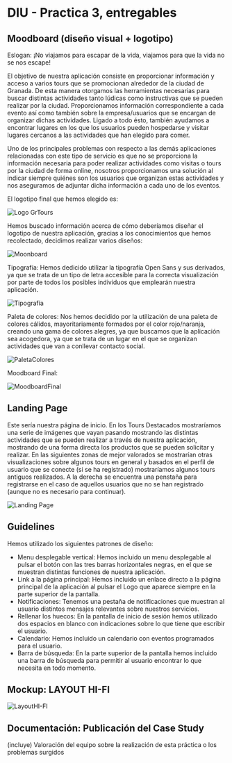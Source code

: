 # DIU - Practica 3, entregables

## Moodboard (diseño visual + logotipo)   

Eslogan: ¡No viajamos para escapar de la vida, viajamos para que la vida no se nos escape!

El objetivo de nuestra aplicación consiste en proporcionar información y acceso a varios tours que se promocionan alrededor de la ciudad de Granada. De esta manera otorgamos las herramientas necesarias para buscar distintas actividades tanto lúdicas como instructivas que se pueden realizar por la ciudad. Proporcionamos información correspondiente a cada evento así como también sobre la empresa/usuarios que se encargan de organizar dichas actividades. Ligado a todo ésto, también ayudamos a encontrar lugares en los que los usuarios pueden hospedarse y visitar lugares cercanos a las actividades que han elegido para comer.

Uno de los principales problemas con respecto a las demás aplicaciones relacionadas con este tipo de servicio es que no se proporciona la información necesaria para poder realizar actividades como visitas o tours por la ciudad de forma online, nosotros proporcionamos una solución al indicar siempre quiénes son los usuarios que organizan estas actividades y nos aseguramos de adjuntar dicha información a cada uno de los eventos.

El logotipo final que hemos elegido es:

![Logo GrTours](https://user-images.githubusercontent.com/40770870/116888453-cbefe580-ac2b-11eb-9f2e-9efa941b6a01.PNG)

Hemos buscado información acerca de cómo deberíamos diseñar el logotipo de nuestra aplicación, gracias a los conocimientos que hemos recolectado, decidimos realizar varios diseños:

![Moonboard](https://user-images.githubusercontent.com/40770870/116888367-ab279000-ac2b-11eb-8c66-8d03022c0d53.PNG)

Tipografía:
Hemos dedicido utilizar la tipografía Open Sans y sus derivados, ya que se trata de un tipo de letra accesible para la correcta visualización por parte de todos los posibles individuos que emplearán nuestra aplicación.

![Tipografía](https://user-images.githubusercontent.com/40770870/116890057-87fde000-ac2d-11eb-9558-41fc3787ab6b.png)


Paleta de colores:
Nos hemos decidido por la utilización de una paleta de colores cálidos, mayoritariamente formados por el color rojo/naranja, creando una gama de colores alegres, ya que buscamos que la aplicación sea acogedora, ya que se trata de un lugar en el que se organizan actividades que van a conllevar contacto social.

![PaletaColores](https://user-images.githubusercontent.com/40770870/117685830-9496b100-b1b6-11eb-9218-be322fbafdc4.PNG)

Moodboard Final:

![MoodboardFinal](https://user-images.githubusercontent.com/40770870/117685344-2520c180-b1b6-11eb-9196-3e2a48feb5a7.PNG)

## Landing Page

Este sería nuestra página de inicio.
En los Tours Destacados mostraríamos una serie de imágenes que vayan pasando mostrando las distintas actividades que se pueden realizar a través de nuestra aplicación, mostrando de una forma directa los productos que se pueden solicitar y realizar. En las siguientes zonas de mejor valorados se mostrarían otras visualizaciones sobre algunos tours en general y basados en el perfil de usuario que se conecte (si se ha registrado) mostraríamos algunos tours antiguos realizados. A la derecha se encuentra una penstaña para registrarse en el caso de aquellos usuarios que no se han registrado (aunque no es necesario para continuar).

![Landing Page](https://user-images.githubusercontent.com/40770870/117685179-f86caa00-b1b5-11eb-9630-3c1a065be975.png)

## Guidelines
Hemos utilizado los siguientes patrones de diseño:

 - Menu desplegable vertical: Hemos incluido un menu desplegable al pulsar el botón con las tres barras horizontales negras, en el que se muestran distintas funciones de  nuestra aplicación.
 - Link a la página principal: Hemos incluido un enlace directo a la página principal de la aplicación al pulsar el Logo que aparece siempre en la parte superior de la pantalla.
 - Notificaciones: Tenemos una pestaña de notificaciones que muestran al usuario distintos mensajes relevantes sobre nuestros servicios.
 - Rellenar los huecos: En la pantalla de inicio de sesión hemos utilizado dos espacios en blanco con indicaciones sobre lo que tiene que escribir el usuario.
 - Calendario: Hemos incluido un calendario con eventos programados para el usuario.
 - Barra de búsqueda: En la parte superior de la pantalla hemos incluido una barra de búsqueda para permitir al usuario encontrar lo que necesita en todo momento.

## Mockup: LAYOUT HI-FI

![LayoutHI-FI](https://user-images.githubusercontent.com/40770870/117682666-96ab4080-b1b3-11eb-944a-dc020032b3d5.PNG)

## Documentación: Publicación del Case Study


(incluye) Valoración del equipo sobre la realización de esta práctica o los problemas surgidos
 
